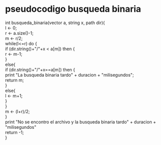 # pseudocodigo busqueda binaria  
int busqueda_binaria(vector<string> a, string x, path dir){  
	l ← 0;  
	r ← a.size()-1;  
	m ← r/2;  
	while(l<=r) do {  
		if (dir.string()+"/"+x < a[m]) then {  
		r ← m-1;  
        }  
		else{  
            if (dir.string()+"/"+x==a[m]) then {  
                print "La busqueda binaria tardo" + duracion + "milisegundos";  
                return m;  
            }  
            else{  
                l ← m+1;  
            }  
        }  
        m ← (l+r)/2;  
    }  
    print "No se encontro el archivo y la busqueda binaria tardo" + duracion + "milisegundos"  
    return -1;  
}
